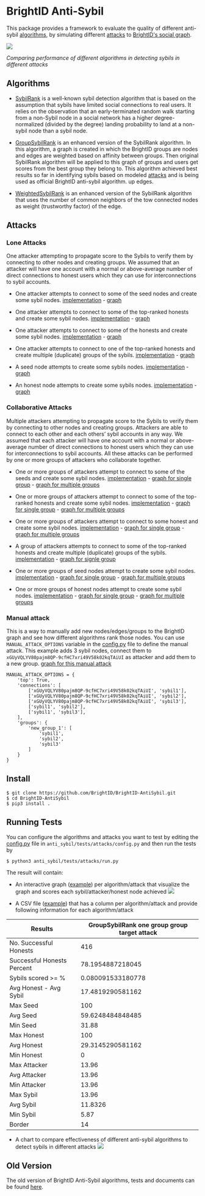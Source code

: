 # BrightID Anti-Sybil
This package provides a framework to evaluate the quality of different anti-sybil [algorithms](#algorithms), by simulating different [attacks](#attacks) to [BrightID's social graph](https://explorer.brightid.org).


![](https://explorer.brightid.org/assets/1589538690.png)

*Comparing performance of different algorithms in detecting sybils in different attacks*


## Algorithms

- [SybilRank](https://github.com/BrightID/BrightID-AntiSybil/blob/py3/anti_sybil/algorithms/sybil_rank.py) is a well-known sybil detection algorithm that is based on the assumption that sybils have limited social connections to real users. It relies on the observation that an early-terminated random walk starting from a non-Sybil node in a social network has a higher degree-normalized (divided by the degree) landing probability to land at a non-sybil node than a sybil node.

- [GroupSybilRank](https://github.com/BrightID/BrightID-AntiSybil/blob/py3/anti_sybil/algorithms/group_sybil_rank.py) is an enhanced version of the SybilRank algorithm. In this algorithm, a graph is created in which the BrightID groups are nodes  and edges are weighted based on affinity between groups. Then original SybilRank algorithm will be applied to this graph of groups and users get scores from the best group they belong to. This algorithm achieved best results so far in identifying sybils based on modeled [attacks](#attacks) and is being used as official BrightID anti-sybil algorithm.
up edges.

- [WeightedSybilRank](https://github.com/BrightID/BrightID-AntiSybil/blob/py3/anti_sybil/algorithms/weighted_sybil_rank.py) is an enhanced version of the SybilRank algorithm that uses the number of common neighbors of the tow connected nodes as weight (trustworthy factor) of the edge.

## Attacks

### Lone Attacks
One attacker attempting to propagate score to the Sybils to verify them by connecting to other nodes and creating groups.
We assumed that an attacker will have one account with a normal or above-average number of direct connections to honest users which they can use for interconnections to sybil accounts.

- One attacker attempts to connect to some of the seed nodes and create some sybil nodes. [implementation](https://github.com/BrightID/BrightID-AntiSybil/blob/1ab4a45c55646ab53e358cc667a2ca82b6055de4/anti_sybil/tests/attacks/lone_attacks.py#L6) - [graph](https://explorer.brightid.org/graphs/one_attacker_targeting_seeds.html)

- One attacker attempts to connect to some of the top-ranked honests and create some sybil nodes. [implementation](https://github.com/BrightID/BrightID-AntiSybil/blob/1ab4a45c55646ab53e358cc667a2ca82b6055de4/anti_sybil/tests/attacks/lone_attacks.py#L39) - [graph](https://explorer.brightid.org/graphs/one_attacker_targeting_top_nodes.html)

- One attacker attempts to connect to some of the honests and create some sybil nodes. [implementation](https://github.com/BrightID/BrightID-AntiSybil/blob/1ab4a45c55646ab53e358cc667a2ca82b6055de4/anti_sybil/tests/attacks/lone_attacks.py#L39) - [graph](https://explorer.brightid.org/graphs/one_attacker_targeting_random_nodes.html)

- One attacker attempts to connect to one of the top-ranked honests and create multiple (duplicate) groups of the sybils. [implementation](https://github.com/BrightID/BrightID-AntiSybil/blob/1ab4a45c55646ab53e358cc667a2ca82b6055de4/anti_sybil/tests/attacks/lone_attacks.py#L76) - [graph](https://explorer.brightid.org/graphs/one_attacker_group_target_attack.html)

- A seed node attempts to create some sybils nodes. [implementation](https://github.com/BrightID/BrightID-AntiSybil/blob/1ab4a45c55646ab53e358cc667a2ca82b6055de4/anti_sybil/tests/attacks/lone_attacks.py#L116) - [graph](https://explorer.brightid.org/graphs/one_seed_as_attacker.html)

- An honest node attempts to create some sybils nodes. [implementation](https://github.com/BrightID/BrightID-AntiSybil/blob/1ab4a45c55646ab53e358cc667a2ca82b6055de4/anti_sybil/tests/attacks/lone_attacks.py#L116) - [graph](https://explorer.brightid.org/graphs/one_honest_as_attacker.html)

### Collaborative Attacks
Multiple attackers attempting to propagate score to the Sybils to verify them by connecting to other nodes and creating groups.
Attackers are able to connect to each other and each others’ sybil accounts in any way.
We assumed that each attacker will have one account with a normal or above-average number of direct connections to honest users which they can use for interconnections to sybil accounts.
All these attacks can be performed by one or more groups of attackers who collaborate together.

- One or more groups of attackers attempt to connect to some of the seeds and create some sybil nodes. [implementation](https://github.com/BrightID/BrightID-AntiSybil/blob/1ab4a45c55646ab53e358cc667a2ca82b6055de4/anti_sybil/tests/attacks/collaborative_attacks.py#L6) - [graph for single group](https://explorer.brightid.org/graphs/one_group_targeting_seeds.html) - [graph for multiple groups](https://explorer.brightid.org/graphs/n_groups_targeting_seeds.html)

- One or more groups of attackers attempt to connect to some of the top-ranked honests and create some sybil nodes. [implementation](https://github.com/BrightID/BrightID-AntiSybil/blob/1ab4a45c55646ab53e358cc667a2ca82b6055de4/anti_sybil/tests/attacks/collaborative_attacks.py#L61) - [graph for single group](https://explorer.brightid.org/graphs/one_group_targeting_top_nodes.html) - [graph for multiple groups](https://explorer.brightid.org/graphs/n_groups_targeting_top_nodes.html)

- One or more groups of attackers attempt to connect to some honest and create some sybil nodes. [implementation](https://github.com/BrightID/BrightID-AntiSybil/blob/1ab4a45c55646ab53e358cc667a2ca82b6055de4/anti_sybil/tests/attacks/collaborative_attacks.py#L61) - [graph for single group](https://explorer.brightid.org/graphs/one_group_targeting_random_nodes.html) - [graph for multiple groups](https://explorer.brightid.org/graphs/n_groups_targeting_random_nodes.html)


- A group of attackers attempts to connect to some of the top-ranked honests  and create multiple (duplicate) groups of the sybils. [implementation](https://github.com/BrightID/BrightID-AntiSybil/blob/1ab4a45c55646ab53e358cc667a2ca82b6055de4/anti_sybil/tests/attacks/collaborative_attacks.py#L121) - [graph for signle group](https://explorer.brightid.org/graphs/one_group_group_target_attack.html)

- One or more groups of seed nodes attempt to create some sybil nodes. [implementation](https://github.com/BrightID/BrightID-AntiSybil/blob/1ab4a45c55646ab53e358cc667a2ca82b6055de4/anti_sybil/tests/attacks/collaborative_attacks.py#L176) - [graph for single group](https://explorer.brightid.org/graphs/one_group_of_seeds_as_attacker.html) - [graph for multiple groups](https://explorer.brightid.org/graphs/n_groups_of_seeds_as_attacker.html)

- One or more groups of honest nodes attempt to create some sybil nodes. [implementation](https://github.com/BrightID/BrightID-AntiSybil/blob/1ab4a45c55646ab53e358cc667a2ca82b6055de4/anti_sybil/tests/attacks/collaborative_attacks.py#L176) - [graph for single group](https://explorer.brightid.org/graphs/one_group_of_honests_as_attacker.html) - [graph for multiple groups](https://explorer.brightid.org/graphs/n_groups_of_honests_as_attacker.html)

### Manual attack
This is a way to manually add new nodes/edges/groups to the BrightID graph and see how different algorithms rank those nodes. You can use `MANUAL_ATTACK_OPTIONS` variable in the [config.py](https://github.com/BrightID/BrightID-AntiSybil/blob/py3/anti_sybil/tests/attacks/config.py) file to define the manual attack. This example adds 3 sybil nodes, connect them to `xGUyVQLYV80pajm8QP-9cfHC7xri49V58k02kqTAiUI` as attacker and add them to a new group. [graph for this manual attack](https://explorer.brightid.org/graphs/manual_attack.html)

    MANUAL_ATTACK_OPTIONS = {
        'top': True,
        'connections': [
            ['xGUyVQLYV80pajm8QP-9cfHC7xri49V58k02kqTAiUI', 'sybil1'],
            ['xGUyVQLYV80pajm8QP-9cfHC7xri49V58k02kqTAiUI', 'sybil2'],
            ['xGUyVQLYV80pajm8QP-9cfHC7xri49V58k02kqTAiUI', 'sybil3'],
            ['sybil1', 'sybil2'],
            ['sybil1', 'sybil3'],
        ],
        'groups': {
            'new_group_1': [
                'sybil1',
                'sybil2',
                'sybil3'
            ]
        }
    }


## Install
    $ git clone https://github.com/BrightID/BrightID-AntiSybil.git
    $ cd BrightID-AntiSybil
    $ pip3 install .

## Running Tests

You can configure the algorithms and attacks you want to test by editing the [config.py](https://github.com/BrightID/BrightID-AntiSybil/blob/py3/anti_sybil/tests/attacks/config.py) file in `anti_sybil/tests/attacks/config.py` and then run the tests by

    $ python3 anti_sybil/tests/attacks/run.py

The result will contain:
- An interactive graph ([example](https://explorer.brightid.org/graphs/n_groups_targeting_top_nodes.html)) per algorithm/attack that visualize the graph and scores each sybil/attacker/honest node achieved
![](https://explorer.brightid.org/assets/graph.gif)

- A CSV file ([example](https://explorer.brightid.org/assets/result.csv)) that has a column per algorithm/attack and provide following information for each algorithm/attack

|Results                   |GroupSybilRank one group group target attack|
|--------------------------|--------------------------------------------|
|No. Successful Honests    |416                                         |
|Successful Honests Percent|78.1954887218045                            |
|Sybils scored >= %        |0.080091533180778                           |
|Avg Honest - Avg Sybil    |17.4819290581162                            |
|Max Seed                  |100                                         |
|Avg Seed                  |59.6248484848485                            |
|Min Seed                  |31.88                                       |
|Max Honest                |100                                         |
|Avg Honest                |29.3145290581162                            |
|Min Honest                |0                                           |
|Max Attacker              |13.96                                       |
|Avg Attacker              |13.96                                       |
|Min Attacker              |13.96                                       |
|Max Sybil                 |13.96                                       |
|Avg Sybil                 |11.8326                                     |
|Min Sybil                 |5.87                                        |
|Border                    |14                                          |


- A chart to compare effectiveness of different anti-sybil algorithms to detect sybils in different attacks
![](https://explorer.brightid.org/assets/1589538690.png)


## Old Version
The old version of BrightID Anti-Sybil algorithms, tests and documents can be found [here]().
